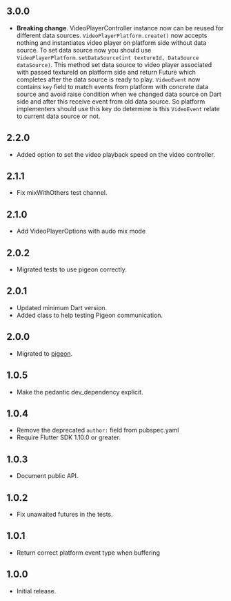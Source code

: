 ## 3.0.0

* **Breaking change**. VideoPlayerController instance now can be reused for different data sources. 
`VideoPlayerPlatform.create()` now accepts nothing and instantiates video player on platform side without data source.
To set data source now you should use `VideoPlayerPlatform.setDataSource(int textureId, DataSource dataSource)`.
This method set data source to video player associated with passed textureId on platform side and return Future which completes after the data source is ready to play.
`VideoEvent` now contains `key` field to match events from platform with concrete data source and avoid raise condition when we changed data source on Dart side and after this receive event from old data source.
So platform implementers should use this key do determine is this `VideoEvent` relate to current data source or not.

## 2.2.0

* Added option to set the video playback speed on the video controller.

## 2.1.1

* Fix mixWithOthers test channel.

## 2.1.0

* Add VideoPlayerOptions with audo mix mode

## 2.0.2

* Migrated tests to use pigeon correctly.

## 2.0.1

* Updated minimum Dart version.
* Added class to help testing Pigeon communication.

## 2.0.0

* Migrated to [pigeon](https://pub.dev/packages/pigeon).

## 1.0.5

* Make the pedantic dev_dependency explicit.

## 1.0.4

* Remove the deprecated `author:` field from pubspec.yaml
* Require Flutter SDK 1.10.0 or greater.

## 1.0.3

* Document public API.

## 1.0.2

* Fix unawaited futures in the tests.

## 1.0.1

* Return correct platform event type when buffering

## 1.0.0

* Initial release.
